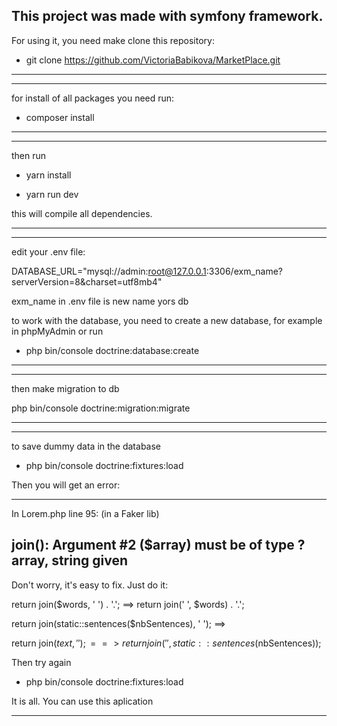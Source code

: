 This project was made with symfony framework.
-------------------------------------------------

For using it, you need make clone this repository:

- git clone https://github.com/VictoriaBabikova/MarketPlace.git
----------------------------------------------------



-------------------------------------------------
for install of all packages you need run:

- composer install 
-------------------------------------------------



-------------------------------------------------
then run

- yarn install

- yarn run dev

this will compile all dependencies.

-------------------------------------------------



------------------------------------------------

edit your .env file:

DATABASE_URL="mysql://admin:root@127.0.0.1:3306/exm_name?serverVersion=8&charset=utf8mb4"

exm_name in .env file is new name yors db

to work with the database, you need to create a new database, for example in phpMyAdmin or run 

- php bin/console doctrine:database:create

------------------------------------------------



-----------------------------------------------
then make migration to db

php bin/console doctrine:migration:migrate

----------------------------------------------


------------------------------------------------
to save dummy data in the database

- php bin/console doctrine:fixtures:load

Then you will get an error:

---------------------------------------------------------------------
  In Lorem.php line 95: (in a Faker lib)
                                                                     
  join(): Argument #2 ($array) must be of type ?array, string given  
--------------------------------------------------------------------- 

Don't worry, it's easy to fix. Just do it:

 return join($words, ' ') . '.'; ==>  return join(' ', $words) . '.';
 
 return join(static::sentences($nbSentences), ' '); ==> 
 
 return join($text, ''); ==> return join(' ', static::sentences($nbSentences));  
 
 Then try again 
 
- php bin/console doctrine:fixtures:load   

It is all. You can use this aplication                                                            

------------------------------------------------------------------